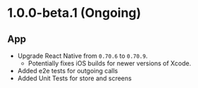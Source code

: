 # 1.0.0-beta.1 (Ongoing)

## App
* Upgrade React Native from `0.70.6` to `0.70.9`.
  * Potentially fixes iOS builds for newer versions of Xcode.
* Added e2e tests for outgoing calls
* Added Unit Tests for store and screens